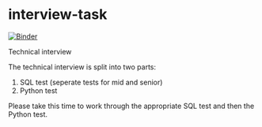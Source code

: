 # interview-task

[![Binder](https://mybinder.org/badge_logo.svg)](https://mybinder.org/v2/gh/admivsn/interview-task/HEAD?labpath=README.md)

Technical interview

The technical interview is split into two parts:

1. SQL test (seperate tests for mid and senior)
2. Python test

Please take this time to work through the appropriate SQL test and then the Python test.
